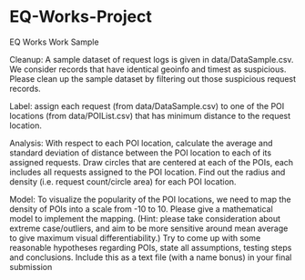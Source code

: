 # EQ-Works-Project
EQ Works Work Sample

Cleanup: 
A sample dataset of request logs is given in data/DataSample.csv. We consider records that have identical geoinfo and timest as suspicious. Please clean up the sample dataset by filtering out those suspicious request records.

Label: 
assign each request (from data/DataSample.csv) to one of the POI locations (from data/POIList.csv) that has minimum distance to the request location.

Analysis:
With respect to each POI location, calculate the average and standard deviation of distance between the POI location to each of its assigned requests.
Draw circles that are centered at each of the POIs, each includes all requests assigned to the POI location. Find out the radius and density (i.e. request count/circle area) for each POI location.

Model:
To visualize the popularity of the POI locations, we need to map the density of POIs into a scale from -10 to 10. Please give a mathematical model to implement the mapping. (Hint: please take consideration about extreme case/outliers, and aim to be more sensitive around mean average to give maximum visual differentiability.)
Try to come up with some reasonable hypotheses regarding POIs, state all assumptions, testing steps and conclusions. Include this as a text file (with a name bonus) in your final submission
